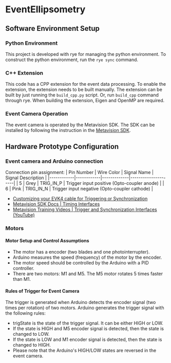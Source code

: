 # EventEllipsometry

## Software Environment Setup

### Python Environment

This project is developed with rye for managing the python environment. To construct the python environment, run the `rye sync` command. 

### C++ Extension

This code has a CPP extension for the event data processing. To enable the extension, the extension needs to be built manually. The extension can be built by just running the `build_cpp.py` script. Or, run `build_cpp` command through rye. 
When building the extension, Eigen and OpenMP are required.

### Event Camera Operation

The event camera is operated by the Metavision SDK. The SDK can be installed by following the instruction in the [Metavision SDK](https://docs.prophesee.ai/stable/index.html). 


## Hardware Prototype Configuration

### Event camera and Arduino connection

Connection pin assignment:
| Pin Number | Wire Color | Signal Name | Signal Description |
|------------|------------|-------------|---------------------|
| 5 | Grey | TRIG_IN_P | Trigger input positive (Opto-coupler anode) |
| 6 | Pink | TRIG_IN_N | Trigger input negative (Opto-coupler cathode) |

- [Customizing your EVK4 cable for Triggering or Synchronization](https://support.prophesee.ai/portal/en/kb/articles/evk4-trigger-cable)
- [Metavision SDK Docs | Timing Interfaces](https://docs.prophesee.ai/stable/hw/manuals/timing_interfaces.html#trigger-interfaces)
- [Metavision Training Videos | Trigger and Synchronization Interfaces (YouTube)](https://youtu.be/EVoATjOM7co?si=G-gSWAB0OuK2Qz4z)

### Motors

#### Motor Setup and Control Assumptions

- The motor has a encoder (two blades and one photointerrupter).
- Arduino measures the speed (frequency) of the motor by the encoder.
- The motor speed should be controlled by the Arduino with a PID controller.
- There are two motors: M1 and M5. The M5 motor rotates 5 times faster than M1.

#### Rules of Trigger for Event Camera

The trigger is generated when Arduino detects the encoder signal (two times per rotation) of two motors. Arduino generates the trigger signal with the following rules:

- trigState is the state of the trigger signal. It can be either HIGH or LOW.
- If the state is HIGH and M5 encoder signal is detected, then the state is changed to LOW.
- If the state is LOW and M1 encoder signal is detected, then the state is changed to HIGH.
- Please note that the Arduino's HIGH/LOW states are reversed in the event camera.